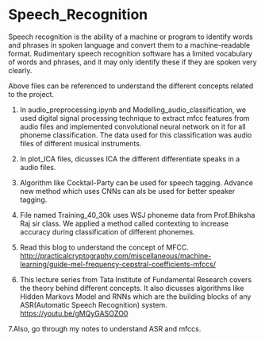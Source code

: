 # Speech_Recognition
Speech recognition is the ability of a machine or program to identify words and phrases in spoken language and convert 
them to a machine-readable format. 
Rudimentary speech recognition software has a limited vocabulary of words and phrases, 
and it may only identify these if they are spoken very clearly.

Above  files can be referenced to understand the different concepts related to the project.
1. In audio_preprocessing.ipynb and Modelling_audio_classification, we used digital signal processing technique to extract mfcc features from audio files
and implemented convolutional neural network on it for all phoneme classification. The data used for this classification was audio files of different musical instruments.

2. In plot_ICA files, dicusses ICA the different differentiate speaks in a audio files.

3. Algorithm like Cocktail-Party can be used for speech tagging. Advance new method which uses CNNs can als be used for better speaker tagging.

4. File named Training_40_30k uses WSJ phoneme data from Prof.Bhiksha Raj sir class. We applied a method called contexting to increase accuracy during classification of different phonemes.

5. Read this blog to understand the concept of MFCC. http://practicalcryptography.com/miscellaneous/machine-learning/guide-mel-frequency-cepstral-coefficients-mfccs/

6. This lecture series from Tata Institute of Fundamental Research covers the theory behind different concepts. 
It also dicusses algorithms like Hidden Markovs Model and RNNs which are the building blocks of any ASR(Automatic Speech Recognition) system.
https://youtu.be/gMQyGASOZO0

7.Also, go through my notes to understand ASR and mfccs.

